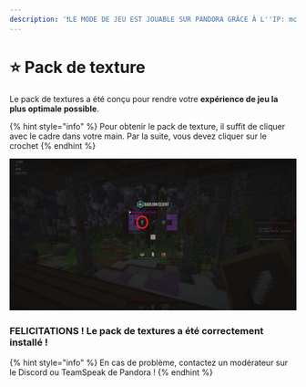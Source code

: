 ```yaml
---
description: '❗LE MODE DE JEU EST JOUABLE SUR PANDORA GRÂCE Â L''IP: mc.pandorauhc.fr❗'
---
```


# ⭐ Pack de texture

Le pack de textures a été conçu pour rendre votre **expérience de jeu la plus optimale possible**.&#x20;

{% hint style="info" %}
Pour obtenir le pack de texture, il suffit de cliquer avec le cadre dans votre main. Par la suite, vous devez cliquer sur le crochet
{% endhint %}

![](<../.gitbook/assets/image (37).png>)

### FELICITATIONS ! Le pack de textures a été correctement installé !

{% hint style="info" %}
En cas de problème, contactez un modérateur sur le Discord ou TeamSpeak de Pandora !
{% endhint %}
